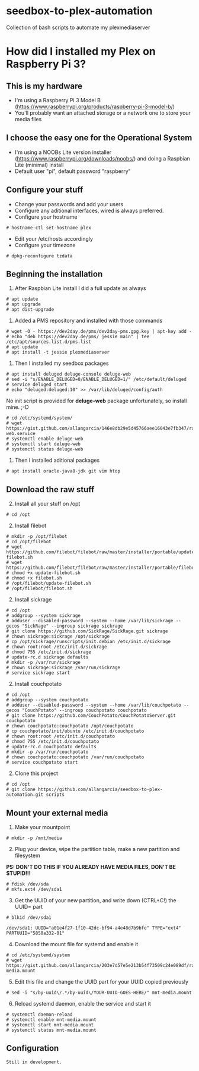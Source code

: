 # seedbox-to-plex-automation
Collection of bash scripts to automate my plexmediaserver

# How did I installed my Plex on Raspberry Pi 3?

## This is my hardware

- I'm using a Raspberry Pi 3 Model B (https://www.raspberrypi.org/products/raspberry-pi-3-model-b/)
- You'll probably want an attached storage or a network one to store your media files

## I choose the easy one for the Operational System

- I'm using a NOOBs Lite version installer (https://www.raspberrypi.org/downloads/noobs/) and doing a Raspbian Lite (minimal) install
- Default user "pi", default password "raspberry"

## Configure your stuff

- Change your passwords and add your users
- Configure any aditional interfaces, wired is always preferred.
- Configure your hostname

```
# hostname-ctl set-hostname plex
```

- Edit your /etc/hosts accordingly
- Configure your timezone

```
# dpkg-reconfigure tzdata
```

## Beginning the installation

1. After Raspbian Lite install I did a full update as always

```
# apt update
# apt upgrade
# apt dist-upgrade
```

1. Added a PMS repository and installed with those commands

```
# wget -O - https://dev2day.de/pms/dev2day-pms.gpg.key | apt-key add -
# echo "deb https://dev2day.de/pms/ jessie main" | tee /etc/apt/sources.list.d/pms.list
# apt update
# apt install -t jessie plexmediaserver
```

1. Then I installed my seedbox packages

```
# apt install deluged deluge-console deluge-web
# sed -i "s/ENABLE_DELUGED=0/ENABLE_DELUGED=1/" /etc/default/deluged
# service deluged start
# echo "deluged:deluged:10" >> /var/lib/deluged/config/auth 
```

No init script is provided for __deluge-web__ package unfortunately, so install mine. ;-D

```
# cd /etc/systemd/system/
# wget https://gist.github.com/allangarcia/146e8db29e5d45766aee16043e7fb347/raw/fce670ac72db3957029d4e1c02ae8603c4156abc/deluge-web.service
# systemctl enable deluge-web
# systemctl start deluge-web
# systemctl status deluge-web
```

1. Then I installed aditional packages

```
# apt install oracle-java8-jdk git vim htop
```

## Download the raw stuff

2. Install all your stuff on /opt

```
# cd /opt
```

2. Install filebot

```
# mkdir -p /opt/filebot
# cd /opt/filebot
# wget https://github.com/filebot/filebot/raw/master/installer/portable/update-filebot.sh
# wget https://github.com/filebot/filebot/raw/master/installer/portable/filebot.sh
# chmod +x update-filebot.sh
# chmod +x filebot.sh
# /opt/filebot/update-filebot.sh
# /opt/filebot/filebot.sh
```

2. Install sickrage

```
# cd /opt
# addgroup --system sickrage
# adduser --disabled-password --system --home /var/lib/sickrage --gecos "SickRage" --ingroup sickrage sickrage
# git clone https://github.com/SickRage/SickRage.git sickrage
# chown sickrage:sickrage /opt/sickrage
# cp /opt/sickrage/runscripts/init.debian /etc/init.d/sickrage
# chown root:root /etc/init.d/sickrage
# chmod 755 /etc/init.d/sickrage
# update-rc.d sickrage defaults
# mkdir -p /var/run/sickrage
# chown sickrage:sickrage /var/run/sickrage
# service sickrage start
```

2. Install couchpotato

```
# cd /opt
# addgroup --system couchpotato
# adduser --disabled-password --system --home /var/lib/couchpotato --gecos "CouchPotato" --ingroup couchpotato couchpotato
# git clone https://github.com/CouchPotato/CouchPotatoServer.git couchpotato
# chown couchpotato:couchpotato /opt/couchpotato
# cp couchpotato/init/ubuntu /etc/init.d/couchpotato
# chown root:root /etc/init.d/couchpotato
# chmod 755 /etc/init.d/couchpotato
# update-rc.d couchpotato defaults
# mkdir -p /var/run/couchpotato
# chown couchpotato:couchpotato /var/run/couchpotato
# service couchpotato start
```

2. Clone this project

```
# cd /opt
# git clone https://github.com/allangarcia/seedbox-to-plex-automation.git scripts
```

## Mount your external media

1. Make your mountpoint

```
# mkdir -p /mnt/media
```

2. Plug your device, wipe the partition table, make a new partition and filesystem

**PS: DON'T DO THIS IF YOU ALREADY HAVE MEDIA FILES, DON'T BE STUPID!!!**

```
# fdisk /dev/sda
# mkfs.ext4 /dev/sda1
```

3. Get the UUID of your new partition, and write down (CTRL+C!) the UUID= part

```
# blkid /dev/sda1
```

```
/dev/sda1: UUID="a01e4f27-1f10-42dc-bf94-a4e48d7b9bfe" TYPE="ext4" PARTUUID="5850a332-01"
```

4. Download the mount file for systemd and enable it

```
# cd /etc/systemd/system
# wget https://gist.github.com/allangarcia/203e7d57e5e213b54f73509c24e089df/raw/6fff42aca4c1e88478f1f52ec34d8660178d5a21/mnt-media.mount
```

5. Edit this file and change the UUID part for your UUID copied previously

```
# sed -i "s/by-uuid\/.*/by-uuid\/YOUR-UUID-GOES-HERE/" mnt-media.mount
```

6. Reload systemd daemon, enable the service and start it

```
# systemctl daemon-reload
# systemctl enable mnt-media.mount
# systemctl start mnt-media.mount
# systemctl status mnt-media.mount
```

## Configuration

```
Still in development.
```
